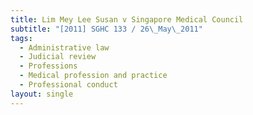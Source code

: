 ```yaml
---
title: Lim Mey Lee Susan v Singapore Medical Council
subtitle: "[2011] SGHC 133 / 26\_May\_2011"
tags:
  - Administrative law
  - Judicial review
  - Professions
  - Medical profession and practice
  - Professional conduct
layout: single
---
```


